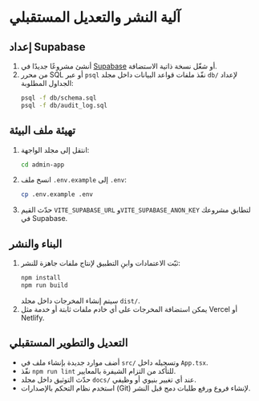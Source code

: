 # آلية النشر والتعديل المستقبلي

## إعداد Supabase
1. أنشئ مشروعًا جديدًا في [Supabase](https://supabase.com) أو شغّل نسخة ذاتية الاستضافة.
2. من محرر SQL أو عبر `psql` نفّذ ملفات قواعد البيانات داخل مجلد `db/` لإعداد الجداول المطلوبة:
   ```bash
   psql -f db/schema.sql
   psql -f db/audit_log.sql
   ```

## تهيئة ملف البيئة
1. انتقل إلى مجلد الواجهة:
   ```bash
   cd admin-app
   ```
2. انسخ ملف `.env.example` إلى `.env`:
   ```bash
   cp .env.example .env
   ```
3. حدّث القيم `VITE_SUPABASE_URL` و`VITE_SUPABASE_ANON_KEY` لتطابق مشروعك في Supabase.

## البناء والنشر
1. ثبّت الاعتمادات وابنِ التطبيق لإنتاج ملفات جاهزة للنشر:
   ```bash
   npm install
   npm run build
   ```
   سيتم إنشاء المخرجات داخل مجلد `dist/`.
2. يمكن استضافة المخرجات على أي خادم ملفات ثابتة أو خدمة مثل Vercel أو Netlify.

## التعديل والتطوير المستقبلي
- أضف موارد جديدة بإنشاء ملف في `src/` وتسجيله داخل `App.tsx`.
- نفّذ `npm run lint` للتأكد من التزام الشيفرة بالمعايير.
- حدّث التوثيق داخل مجلد `docs/` عند أي تغيير بنيوي أو وظيفي.
- استخدم نظام التحكم بالإصدارات (Git) لإنشاء فروع ورفع طلبات دمج قبل النشر.

